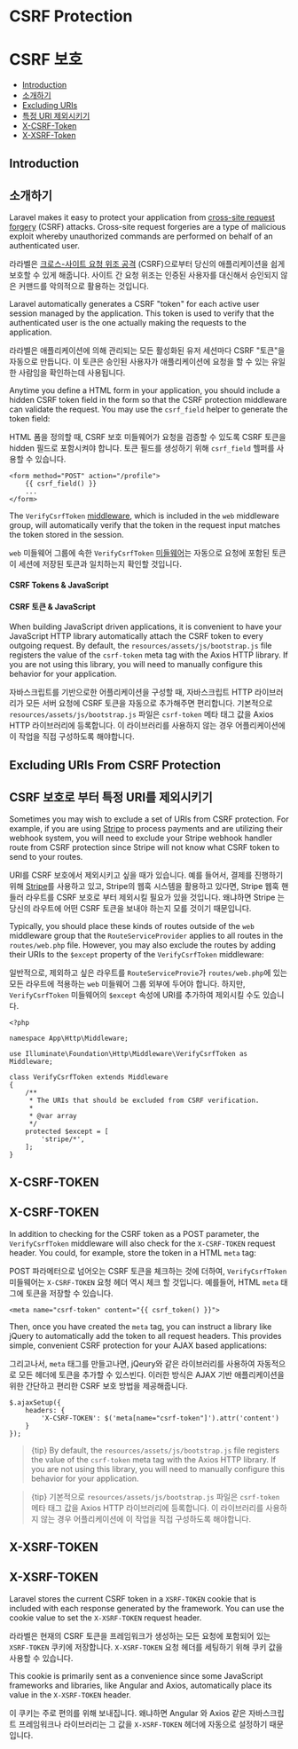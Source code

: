 # CSRF Protection
# CSRF 보호

- [Introduction](#csrf-introduction)
- [소개하기](#csrf-introduction)
- [Excluding URIs](#csrf-excluding-uris)
- [특정 URI 제외시키기](#csrf-excluding-uris)
- [X-CSRF-Token](#csrf-x-csrf-token)
- [X-XSRF-Token](#csrf-x-xsrf-token)

<a name="csrf-introduction"></a>
## Introduction
## 소개하기

Laravel makes it easy to protect your application from [cross-site request forgery](https://en.wikipedia.org/wiki/Cross-site_request_forgery) (CSRF) attacks. Cross-site request forgeries are a type of malicious exploit whereby unauthorized commands are performed on behalf of an authenticated user.

라라벨은 [크로스-사이트 요청 위조 공격](https://en.wikipedia.org/wiki/Cross-site_request_forgery) (CSRF)으로부터 당신의 애플리케이션을 쉽게 보호할 수 있게 해줍니다. 사이트 간 요청 위조는 인증된 사용자를 대신해서 승인되지 않은 커맨드를 악의적으로 활용하는 것입니다.

Laravel automatically generates a CSRF "token" for each active user session managed by the application. This token is used to verify that the authenticated user is the one actually making the requests to the application.

라라벨은 애플리케이션에 의해 관리되는 모든 활성화된 유저 세션마다 CSRF "토큰"을 자동으로 만듭니다. 이 토큰은 승인된 사용자가 애플리케이션에 요청을 할 수 있는 유일한 사람임을 확인하는데 사용됩니다.

Anytime you define a HTML form in your application, you should include a hidden CSRF token field in the form so that the CSRF protection middleware can validate the request. You may use the `csrf_field` helper to generate the token field:

HTML 폼을 정의할 때, CSRF 보호 미들웨어가 요청을 검증할 수 있도록 CSRF 토큰을 hidden 필드로 포함시켜야 합니다. 토큰 필드를 생성하기 위해 `csrf_field` 헬퍼를 사용할 수 있습니다.

    <form method="POST" action="/profile">
        {{ csrf_field() }}
        ...
    </form>

The `VerifyCsrfToken` [middleware](/docs/{{version}}/middleware), which is included in the `web` middleware group, will automatically verify that the token in the request input matches the token stored in the session.

`web` 미들웨어 그룹에 속한 `VerifyCsrfToken` [미들웨어](/docs/{{version}}/middleware)는 자동으로 요청에 포함된 토큰이 세션에 저장된 토큰과 일치하는지 확인할 것입니다.

#### CSRF Tokens & JavaScript
#### CSRF 토큰 & JavaScript

When building JavaScript driven applications, it is convenient to have your JavaScript HTTP library automatically attach the CSRF token to every outgoing request. By default, the `resources/assets/js/bootstrap.js` file registers the value of the `csrf-token` meta tag with the Axios HTTP library. If you are not using this library, you will need to manually configure this behavior for your application.

자바스크립트를 기반으로한 어플리케이션을 구성할 때, 자바스크립트 HTTP 라이브러리가 모든 서버 요청에 CSRF 토큰을 자동으로 추가해주면 편리합니다. 기본적으로 `resources/assets/js/bootstrap.js` 파일은 `csrf-token` 메타 태그 값을 Axios HTTP 라이브러리에 등록합니다. 이 라이브러리를 사용하지 않는 경우 어플리케이션에 이 작업을 직접 구성하도록 해야합니다.  

<a name="csrf-excluding-uris"></a>
## Excluding URIs From CSRF Protection
## CSRF 보호로 부터 특정 URI를 제외시키기

Sometimes you may wish to exclude a set of URIs from CSRF protection. For example, if you are using [Stripe](https://stripe.com) to process payments and are utilizing their webhook system, you will need to exclude your Stripe webhook handler route from CSRF protection since Stripe will not know what CSRF token to send to your routes.

URI를 CSRF 보호에서 제외시키고 싶을 때가 있습니다. 예를 들어서, 결제를 진행하기 위해  [Stripe](https://stripe.com)를 사용하고 있고, Stripe의 웹훅 시스템을 활용하고 있다면, Stripe 웹훅 핸들러 라우트를 CSRF 보호로 부터 제외시킬 필요가 있을 것입니다. 왜냐하면 Stripe 는 당신의 라우트에 어떤 CSRF 토큰을 보내야 하는지 모를 것이기 때문입니다.

Typically, you should place these kinds of routes outside of the `web` middleware group that the `RouteServiceProvider` applies to all routes in the `routes/web.php` file. However, you may also exclude the routes by adding their URIs to the `$except` property of the `VerifyCsrfToken` middleware:

일반적으로, 제외하고 싶은 라우트를 `RouteServiceProvie`가 `routes/web.php`에 있는 모든 라우트에 적용하는 `web` 미들웨어 그룹 외부에 두어야 합니다. 하지만, `VerifyCsrfToken` 미들웨어의 `$except` 속성에 URI를 추가하여 제외시킬 수도 있습니다.

    <?php

    namespace App\Http\Middleware;

    use Illuminate\Foundation\Http\Middleware\VerifyCsrfToken as Middleware;

    class VerifyCsrfToken extends Middleware
    {
        /**
         * The URIs that should be excluded from CSRF verification.
         *
         * @var array
         */
        protected $except = [
            'stripe/*',
        ];
    }

<a name="csrf-x-csrf-token"></a>
## X-CSRF-TOKEN
## X-CSRF-TOKEN

In addition to checking for the CSRF token as a POST parameter, the `VerifyCsrfToken` middleware will also check for the `X-CSRF-TOKEN` request header. You could, for example, store the token in a HTML `meta` tag:

POST 파라메터으로 넘어오는 CSRF 토큰을 체크하는 것에 더하여, `VerifyCsrfToken` 미들웨어는 `X-CSRF-TOKEN` 요청 헤더 역시 체크 할 것입니다. 예를들어, HTML `meta` 태그에 토큰을 저장할 수 있습니다.

    <meta name="csrf-token" content="{{ csrf_token() }}">

Then, once you have created the `meta` tag, you can instruct a library like jQuery to automatically add the token to all request headers. This provides simple, convenient CSRF protection for your AJAX based applications:

그리고나서, `meta` 태그를 만들고나면, jQeury와 같은 라이브러리를 사용하여 자동적으로 모든 헤더에 토큰을 추가할 수 있스빈다. 이러한 방식은 AJAX 기반 애플리케이션을 위한 간단하고 편리한 CSRF 보호 방법을 제공해줍니다.

    $.ajaxSetup({
        headers: {
            'X-CSRF-TOKEN': $('meta[name="csrf-token"]').attr('content')
        }
    });

> {tip} By default, the `resources/assets/js/bootstrap.js` file registers the value of the `csrf-token` meta tag with the Axios HTTP library. If you are not using this library, you will need to manually configure this behavior for your application.

> {tip} 기본적으로 `resources/assets/js/bootstrap.js` 파일은 `csrf-token` 메타 태그 값을 Axios HTTP 라이브러리에 등록합니다. 이 라이브러리를 사용하지 않는 경우 어플리케이션에 이 작업을 직접 구성하도록 해야합니다.

<a name="csrf-x-xsrf-token"></a>
## X-XSRF-TOKEN
## X-XSRF-TOKEN

Laravel stores the current CSRF token in a `XSRF-TOKEN` cookie that is included with each response generated by the framework. You can use the cookie value to set the `X-XSRF-TOKEN` request header.

라라벨은 현재의 CSRF 토큰을 프레임워크가 생성하는 모든 요청에 포함되어 있는 `XSRF-TOKEN` 쿠키에 저장합니다. `X-XSRF-TOKEN` 요청 헤더를 세팅하기 위해 쿠키 값을 사용할 수 있습니다.

This cookie is primarily sent as a convenience since some JavaScript frameworks and libraries, like Angular and Axios, automatically place its value in the `X-XSRF-TOKEN` header.

이 쿠키는 주로 편의를 위해 보내집니다. 왜냐하면 Angular 와 Axios 같은 자바스크립트 프레임워크나 라이브러리는 그 값을 `X-XSRF-TOKEN` 헤더에 자동으로 설정하기 때문입니다.
